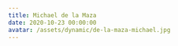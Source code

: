 ```yaml
---
title: Michael de la Maza
date: 2020-10-23 00:00:00
avatar: /assets/dynamic/de-la-maza-michael.jpg
---
```

